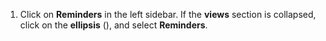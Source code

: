 1. Click on <i class="zulip-icon zulip-icon-alarm-clock"></i> **Reminders**
   in the left sidebar. If the **views** section is collapsed, click on
   the **ellipsis** (<i class="zulip-icon zulip-icon-more-vertical"></i>), and
   select <i class="zulip-icon zulip-icon-alarm-clock"></i> **Reminders**.
